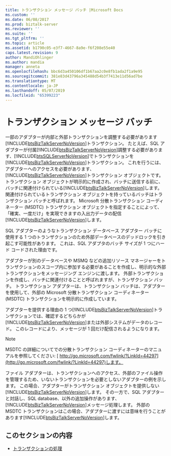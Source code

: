 ```yaml
---
title: トランザクション メッセージ バッチ |Microsoft Docs
ms.custom: ''
ms.date: 06/08/2017
ms.prod: biztalk-server
ms.reviewer: ''
ms.suite: ''
ms.tgt_pltfrm: ''
ms.topic: article
ms.assetid: b1790c05-e3f7-4667-8a9e-f6f208e55e40
caps.latest.revision: 9
author: MandiOhlinger
ms.author: mandia
manager: anneta
ms.openlocfilehash: bbc6d3a450106df1b67aa2c0e8fb1ada2f1a9e95
ms.sourcegitcommit: 381e83d43796a345488d54b3f7413e11d56ad7be
ms.translationtype: MT
ms.contentlocale: ja-JP
ms.lasthandoff: 05/07/2019
ms.locfileid: "65399223"
---
```

# <a name="transactional-message-batches"></a>トランザクション メッセージ バッチ
一部のアダプターが内部と外部トランザクションを調整する必要があります[!INCLUDE[btsBizTalkServerNoVersion](../includes/btsbiztalkservernoversion-md.md)]トランザクション。 たとえば、SQL アダプターが付属[!INCLUDE[btsBizTalkServerNoVersion](../includes/btsbiztalkservernoversion-md.md)]調整する必要があります、[!INCLUDE[btsSQLServerNoVersion](../includes/btssqlservernoversion-md.md)]でトランザクションを[!INCLUDE[btsBizTalkServerNoVersion](../includes/btsbiztalkservernoversion-md.md)]トランザクション。 これを行うには、アダプターへのアクセスを必要があります、[!INCLUDE[btsBizTalkServerNoVersion](../includes/btsbiztalkservernoversion-md.md)]トランザクション オブジェクトです。 トランザクション オブジェクトが明示的に作成され、バッチに送信する前に、バッチに関連付けられている[!INCLUDE[btsBizTalkServerNoVersion](../includes/btsbiztalkservernoversion-md.md)]します。 関連付けられているトランザクション オブジェクトを持っているバッチはトランザクション バッチと呼ばれます。 Microsoft 分散トランザクション コーディネーター (MSDTC) トランザクション オブジェクトを指定することによって、「確実、一度だけ」を実現できますの入出力データの配信[!INCLUDE[btsBizTalkServerNoVersion](../includes/btsbiztalkservernoversion-md.md)]します。  
  
 SQL アダプターのようなトランザクション データベース アダプター バッチに使用する 1 つのトランザクションのため外部データベースのデッドロックを引き起こす可能性があります。 これは、SQL アダプタのバッチ サイズが 1 つにハード コードされた理由です。  
  
 アダプターが別のデータベースや MSMQ などの追加リソース マネージャーをトランザクションのスコープ内に参加する必要があることを作成し、明示的な外部トランザクションをメッセージング エンジンに渡します。 外部トランザクションを作成し、バッチに関連付けることと呼ばれますが、トランザクション バッチ。 トランザクション アダプターは、トランザクション バッチは、アダプターを使用して、外部の Microsoft 分散トランザクション コーディネーター (MSDTC) トランザクションを明示的に作成しています。  
  
 アダプターを提供する理由の 1 つ[!INCLUDE[btsBizTalkServerNoVersion](../includes/btsbiztalkservernoversion-md.md)]トランザクションでは、確認するどちらかが[!INCLUDE[btsBizTalkServerNoVersion](../includes/btsbiztalkservernoversion-md.md)]または外部システムがデータのレコード。 このレコードにより、メッセージが 1 回だけ配信されるようになります。  
  
> [!NOTE]
>  MSDTC の詳細についてでの分散トランザクション コーディネーターのマニュアルを参照してください: [ http://go.microsoft.com/fwlink/?LinkId=44297](http://go.microsoft.com/fwlink/?LinkId=44297)します。  
  
 ファイル アダプターは、トランザクションへのアクセス、外部のファイル操作を管理するため、いないトランザクションを必要としないアダプターの例を示します。 この場合、アダプターがトランザクション オブジェクトを提供しない[!INCLUDE[btsBizTalkServerNoVersion](../includes/btsbiztalkservernoversion-md.md)]します。 その一方で、SQL アダプターと対話し、SQL database、以外の追加操作があります、[!INCLUDE[btsBizTalkServerNoVersion](../includes/btsbiztalkservernoversion-md.md)]メッセージ処理します。 外部の MSDTC トランザクションはこの場合、アダプターに渡すには意味を行うことがあります[!INCLUDE[btsBizTalkServerNoVersion](../includes/btsbiztalkservernoversion-md.md)]します。  
  
## <a name="in-this-section"></a>このセクションの内容  
  
-   [トランザクションの処理](../core/handling-transactions.md)